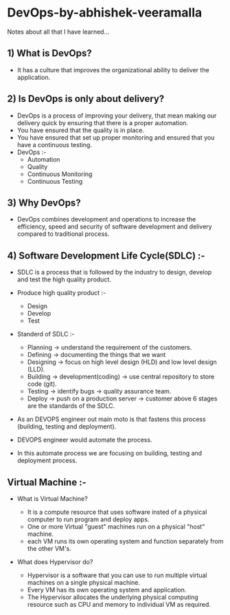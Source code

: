 
# DevOps-by-abhishek-veeramalla

Notes about all that I have learned...

## 1) What is DevOps?
- It has a culture that improves the organizational ability to deliver the application.

## 2) Is DevOps is only about delivery?
- DevOps is a process of improving your delivery, that mean making our delivery quick by ensuring that there is a proper automation.
- You have ensured that the quality is in place.
- You have ensured that set up proper monitoring and ensured that you have a continuous testing.
- DevOps :-
    - Automation
    - Quality
    - Continuous Monitoring
    - Continuous Testing

## 3) Why DevOps?
- DevOps combines development and operations to increase the efficiency, speed and security of software development and delivery compared to traditional process.

## 4) Software Development Life Cycle(SDLC) :-
- SDLC is a process that is followed by the industry to design, develop and test the high quality product.
- Produce high quality product :-
    - Design
    - Develop
    - Test
- Standerd of SDLC :-
    - Planning -> understand the requirement of the customers.
    - Defining -> documenting the things that we want
    - Designing -> focus on high level design (HLD) and low level design (LLD).
    - Building -> development(coding) -> use central repository to store code (git).
    - Testing -> identify bugs -> quality assurance team.
    - Deploy -> push on a production server -> customer
above 6 stages are the standards of the SDLC.

- As an DEVOPS engineer out main moto is that fastens this process (building, testing and deployment).

- DEVOPS engineer would automate the process.
- In this automate process we are focusing on building, testing and deployment process.


## Virtual Machine :-
-   What is Virtual Machine?
    - It is a compute resource that uses software
        insted of a physical computer to run program and deploy apps.
    - One or more Virtual "guest" machines run on a physical "host" machine.
    - each VM runs its own operating system and function separately from the other VM's.

- What does Hypervisor do?
    - Hypervisor is a software that you can use to run multiple virtual machines on a single physical machine.
    - Every VM has its own operating system and application.
    - The Hypervisor allocates the underlying physical computing resource such as CPU and memory to individual VM as required.

